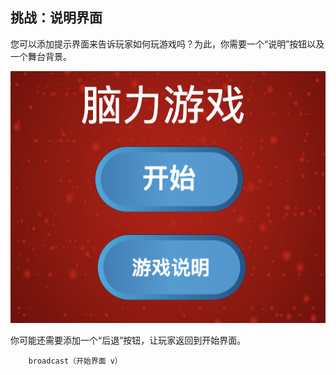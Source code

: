 ## 挑战：说明界面

您可以添加提示界面来告诉玩家如何玩游戏吗？为此，你需要一个“说明”按钮以及一个舞台背景。

![截图](images/brain-instructions.png)

你可能还需要添加一个“后退”按钮，让玩家返回到开始界面。

```blocks3
    broadcast（开始界面 v）
```